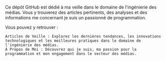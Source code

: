 Ce dépôt GitHub est dédié à ma veille dans le domaine de l'ingénierie des médias. 
Vous y trouverez des articles pertinents, des analyses et des informations me concernant je suis un passionné de programmation.

Vous pouvez y retrouver : 

    Articles de Veille : Explorez les dernières tendances, les innovations technologiques et les meilleures pratiques dans le domaine de l'ingénierie des médias.
    À Propos de Moi : Découvrez qui je suis, ma passion pour la programmation et mon engagement dans le secteur des médias.
